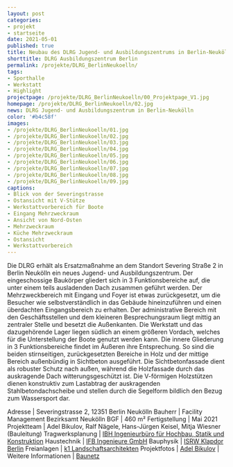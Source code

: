 ```yaml
---
layout: post
categories:
- projekt 
- startseite
date: 2021-05-01
published: true
title: Neubau des DLRG Jugend- und Ausbildungszentrums in Berlin-Neukölln
shorttitle: DLRG Ausbildungszentrum Berlin
permalink: /projekte/DLRG_BerlinNeukoelln/
tags: 
- Sporthalle
- Werkstatt
- Highlight
projectpage: /projekte/DLRG_BerlinNeukoelln/00_Projektpage_V1.jpg
homepage: /projekte/DLRG_BerlinNeukoelln/02.jpg
news: DLRG Jugend- und Ausbildungszentrum in Berlin-Neukölln
color: '#b4c58f'
images:
- /projekte/DLRG_BerlinNeukoelln/01.jpg
- /projekte/DLRG_BerlinNeukoelln/02.jpg
- /projekte/DLRG_BerlinNeukoelln/03.jpg
- /projekte/DLRG_BerlinNeukoelln/04.jpg
- /projekte/DLRG_BerlinNeukoelln/05.jpg
- /projekte/DLRG_BerlinNeukoelln/06.jpg
- /projekte/DLRG_BerlinNeukoelln/07.jpg
- /projekte/DLRG_BerlinNeukoelln/08.jpg
- /projekte/DLRG_BerlinNeukoelln/09.jpg
captions:
- Blick von der Severingstrasse
- Ostansicht mit V-Stütze
- Werkstattvorbereich für Boote
- Eingang Mehrzweckraum
- Ansicht von Nord-Osten
- Mehrzweckraum
- Küche Mehrzweckraum 
- Ostansicht
- Werkstattvorbereich
---
```


Die DLRG erhält als Ersatzmaßnahme an dem Standort Severing Straße 2 in Berlin Neukölln ein neues Jugend- und Ausbildungszentrum. Der eingeschossige Baukörper gliedert sich in 3 Funktionsbereiche auf, die unter einem teils ausladenden Dach zusammen geführt werden. Der Mehrzweckbereich mit Eingang und Foyer ist etwas zurückgesetzt, um die Besucher wie selbstverständlich in das Gebäude hineinzuführen und einen überdachten Eingangsbereich zu erhalten. Der administrative Bereich mit den Geschäftsstellen und dem kleineren Besprechungsraum liegt mittig an zentraler Stelle und besetzt die Außenkanten. Die Werkstatt und das dazugehörende Lager liegen südlich an einem größeren Vordach, welches für die Unterstellung der Boote genutzt werden kann. 
Die innere Gliederung in 3 Funktionsbereiche findet im Äußeren ihre Entsprechung. So sind die beiden stirnseitigen, zurückgesetzten Bereiche in Holz und der mittige Bereich außenbündig in Sichtbeton ausgeführt. Die Sichtbetonfassade dient als robuster Schutz nach außen, während die Holzfassade durch das auskragende Dach witterungsgeschützt ist. Die V-förmigen Holzstützen dienen konstruktiv zum Lastabtrag der auskragenden Stahlbetondachscheibe und stellen durch die Segelform bildlich den Bezug zum Wassersport dar.


Adresse					|		Severingstrasse 2, 12351 Berlin Neukölln
Bauherr					|		Facility Management Bezirksamt Neukölln
BGF						|		460 m²
Fertigstellung			|		Mai 2021
Projektteam				|		Adel Bikulov, Ralf Nägele, Hans-Jürgen Keisel, Mitja Wiesner (Bauleitung)
Tragwerksplanung		|		[IBH Ingenieurbüro für Hochbau, Statik und Konstruktion](https://www.ihb-brandenburg.de)
Haustechnik				|		[IFB Ingenieure GmbH](https://ifb.info)
Bauphysik 				|		[ISRW  Klapdor Berlin](https://www.isrw-klapdor.de)
Freianlagen				|		[k1 Landschaftsarchitekten](http://www.k1-berlin.de)
Projektfotos			|		[Adel Bikulov](https://www.fzwanzig.com)
                               	|    
Weitere Informationen   |   	[Baunetz](https://www.baunetz.de/meldungen/Meldungen-Numrich_Albrecht_Klumpp_in_Berlin-Neukoelln_7694999.html) 
